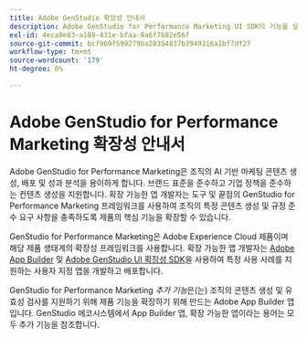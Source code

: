 ```yaml
---
title: Adobe GenStudio 확장성 안내서
description: Adobe GenStudio for Performance Marketing UI SDK의 기능을 살펴보고 확장 가능한 애플리케이션을 빌드하는 방법을 알아봅니다.
exl-id: 4eca9e83-a109-431e-bfaa-9a6f7682e56f
source-git-commit: bcf969f599279ba28354837b3949316a1bf7df27
workflow-type: tm+mt
source-wordcount: '179'
ht-degree: 0%

---
```


# Adobe GenStudio for Performance Marketing 확장성 안내서

Adobe GenStudio for Performance Marketing은 조직의 AI 기반 마케팅 콘텐츠 생성, 배포 및 성과 분석을 용이하게 합니다. 브랜드 표준을 준수하고 기업 정책을 준수하는 컨텐츠 생성을 지원합니다. 확장 가능한 앱 개발자는 도구 및 끝점의 GenStudio for Performance Marketing 프레임워크를 사용하여 조직의 특정 콘텐츠 생성 및 규정 준수 요구 사항을 충족하도록 제품의 핵심 기능을 확장할 수 있습니다.

GenStudio for Performance Marketing은 Adobe Experience Cloud 제품이며 해당 제품 생태계의 확장성 프레임워크를 사용합니다. 확장 가능한 앱 개발자는 [Adobe App Builder](https://developer.adobe.com/app-builder/) 및 [Adobe GenStudio UI 확장성 SDK](https://github.com/adobe/genstudio-uix-sdk)을 사용하여 특정 사용 사례를 지원하는 사용자 지정 앱을 개발하고 배포합니다.

GenStudio for Performance Marketing _추가 기능_&#x200B;은(는) 조직의 콘텐츠 생성 및 유효성 검사를 지원하기 위해 제품 기능을 확장하기 위해 만드는 Adobe App Builder 앱입니다. GenStudio 에코시스템에서 App Builder 앱, 확장 가능한 앱이라는 용어는 모두 추가 기능을 참조합니다.
